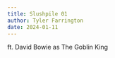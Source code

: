 ```yaml
---
title: Slushpile 01
author: Tyler Farrington
date: 2024-01-11
---
```


ft. David Bowie as The Goblin King

